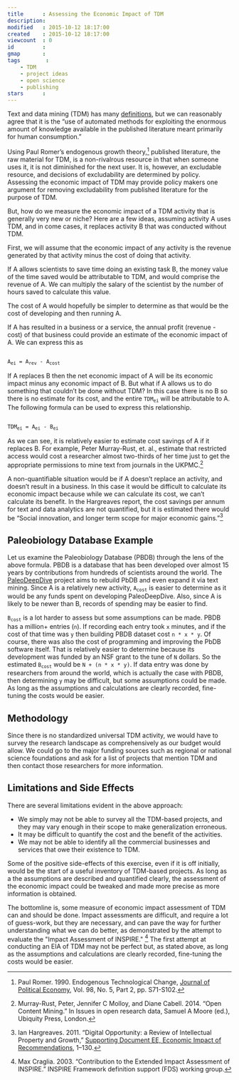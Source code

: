 ```yaml
---
title      : Assessing the Economic Impact of TDM  
description:   
modified   : 2015-10-12 18:17:00  
created    : 2015-10-12 18:17:00  
viewcount  : 0  
id         :  
gmap       :  
tags        :
    - TDM
    - project ideas
    - open science
    - publishing
stars      :  
---
```


Text and data mining (TDM) has many [definitions](/Legal-Implications-of-TDM?a=show#3), but we can reasonably agree that it is the <span class='hilite'>“use of automated methods for exploiting the enormous amount of knowledge available in the published literature meant primarily for human consumption.”</span>

Using Paul Romer’s endogenous growth theory,[^1] published literature, the raw material for TDM, is a non-rivalrous resource in that when someone uses it, it is not diminished for the next user. It is, however, an excludable resource, and decisions of excludability are determined by policy. Assessing the economic impact of TDM may provide policy makers one argument for removing excludability from published literature for the purpose of TDM.

But, how do we measure the economic impact of a TDM activity that is generally very new or niche? Here are a few ideas, assuming activity A uses TDM, and in come cases, it replaces activity B that was conducted without TDM.

First, we will assume that the economic impact of any activity is the revenue generated by that activity minus the cost of doing that activity. 

If A allows scientists to save time doing an existing task B, the money value of the time saved would be attributable to TDM, and would comprise the revenue of A. We can multiply the salary of the scientist by the number of hours saved to calculate this value.

The cost of A would hopefully be simpler to determine as that would be the cost of developing and then running A.

If A has resulted in a business or a service, the annual profit (revenue - cost) of that business could provide an estimate of the economic impact of A. We can express this as 

<code>
A<sub>ei</sub> = A<sub>rev</sub> - A<sub>cost</sub>
</code>

If A replaces B then the net economic impact of A will be its economic impact minus any economic impact of B. But what if A allows us to do something that couldn’t be done without TDM? In this case there is no B so there is no estimate for its cost, and the entire <code>TDM<sub>ei</sub></code> will be attributable to A. The following formula can be used to express this relationship.

<code>
TDM<sub>ei</sub> = A<sub>ei</sub> - B<sub>ei</sub>
</code>

As we can see, it is relatively easier to estimate cost savings of A if it replaces B. For example, Peter Murray-Rust, et. al., estimate that restricted access would cost a researcher almost two-thirds of her time just to get the appropriate permissions to mine text from journals in the UKPMC.[^2]

A non-quantifiable situation would be if A doesn’t replace an activity, and doesn’t result in a business. In this case it would be difficult to calculate its economic impact because while we can calculate its cost, we can’t calculate its benefit. In the Hargreaves report, the cost savings per annum for text and data analytics are not quantified, but it is estimated there would be “Social innovation, and longer term scope for major economic gains.”[^3]

## Paleobiology Database Example

Let us examine the Paleobiology Database (PBDB) through the lens of the above formula. PBDB is a database that has been developed over almost 15 years by contributions from hundreds of scientists around the world. The [PaleoDeepDive](http://www.youtube.com/watch?v=Cj2-dQ2nwoY) project aims to rebuild PbDB and even expand it via text mining. Since A is a relatively new activity, <code>A<sub>cost</sub></code> is easier to determine as it would be any funds spent on developing PaleoDeepDive. Also, since A is likely to be newer than B, records of spending may be easier to find.

<code>B<sub>cost</sub></code> is a lot harder to assess but some assumptions can be made. PBDB has a million+ entries (`n`). If recording each entry took `x` minutes, and if the cost of that time was `y` then building PBDB dataset cost `n * x * y`. Of course, there was also the cost of programming and improving the PbDB software itself. That is relatively easier to determine because its development was funded by an NSF grant to the tune of `N` dollars. So the estimated <code>B<sub>cost</sub></code> would be `N + (n * x * y)`. If data entry was done by researchers from around the world, which is actually the case with PBDB, then determining `y` may be difficult, but some assumptions could be made. As long as the assumptions and calculations are clearly recorded, fine-tuning the costs would be easier.

## Methodology

Since there is no standardized universal TDM activity, we would have to survey the research landscape as comprehensively as our budget would allow. We could go to the major funding sources such as regional or national science foundations and ask for a list of projects that mention TDM and then contact those researchers for more information.

## Limitations and Side Effects

There are several limitations evident in the above approach:

* We simply may not be able to survey all the TDM-based projects, and they may vary enough in their scope to make generalization erroneous. 
* It may be difficult to quantify the cost and the benefit of the activities. 
* We may not be able to identify all the commercial businesses and services that owe their existence to TDM.

Some of the positive side-effects of this exercise, even if it is off initially, would be the start of a useful inventory of TDM-based projects. As long as a the assumptions are described and quantified clearly, the assessment of the economic impact could be tweaked and made more precise as more information is obtained.

The bottomline is, some measure of economic impact assessment of TDM can and should be done. Impact assessments are difficult, and require a lot of guess-work, but they are necessary, and can pave the way for further understanding what we can do better, as demonstrated by the attempt to evaluate the "Impact Assessment of INSPIRE." [^4] The first attempt at conducting an EIA of TDM may not be perfect but, as stated above, <span class='hilite'>as long as the assumptions and calculations are clearly recorded, fine-tuning the costs would be easier.</span>

[^1]: Paul Romer. 1990. Endogenous Technological Change, <a href='https://ideas.repec.org/a/ucp/jpolec/v98y1990i5ps71-102.html' target='_blank'>Journal of Political Economy</a>, Vol. 98, No. 5, Part 2, pp. S71-S102.

[^2]: Murray-Rust, Peter, Jennifer C Molloy, and Diane Cabell. 2014. “Open Content Mining.” In Issues in open research data, Samuel A Moore (ed.), Ubiquity Press, London.

[^3]: Ian Hargreaves. 2011. “Digital Opportunity: a Review of Intellectual Property and Growth,” <a href='http://webarchive.nationalarchives.gov.uk/20140603093549/http://www.ipo.gov.uk/ipreview-doc-ee.pdf' target='_blank'>Supporting Document EE, Economic Impact of Recommendations</a>, 1–130.

[^4]: Max Craglia. 2003. “Contribution to the Extended Impact Assessment of INSPIRE.” INSPIRE Framework definition support (FDS) working group.

